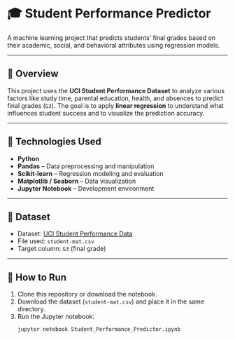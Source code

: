 # 🎓 Student Performance Predictor

A machine learning project that predicts students’ final grades based on their academic, social, and behavioral attributes using regression models.

---

## 📌 Overview

This project uses the **UCI Student Performance Dataset** to analyze various factors like study time, parental education, health, and absences to predict final grades (`G3`). The goal is to apply **linear regression** to understand what influences student success and to visualize the prediction accuracy.

---

## 🧠 Technologies Used

- **Python**  
- **Pandas** – Data preprocessing and manipulation  
- **Scikit-learn** – Regression modeling and evaluation  
- **Matplotlib / Seaborn** – Data visualization  
- **Jupyter Notebook** – Development environment

---

## 📂 Dataset

- Dataset: [UCI Student Performance Data](https://archive.ics.uci.edu/ml/datasets/Student+Performance)
- File used: `student-mat.csv`
- Target column: `G3` (final grade)

---

## 🚀 How to Run

1. Clone this repository or download the notebook.
2. Download the dataset (`student-mat.csv`) and place it in the same directory.
3. Run the Jupyter notebook:  
   ```bash
   jupyter notebook Student_Performance_Predictor.ipynb
